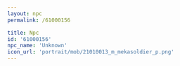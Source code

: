 ```yaml
---
layout: npc
permalink: /61000156

title: Npc
id: '61000156'
npc_name: 'Unknown'
icon_url: 'portrait/mob/21010013_m_mekasoldier_p.png'
---
```

